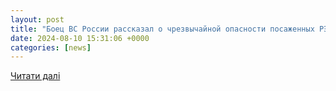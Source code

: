 ```yaml
---
layout: post
title: "Боец ВС России рассказал о чрезвычайной опасности посаженных РЭБом FPV-дронов"
date: 2024-08-10 15:31:06 +0000
categories: [news]
---
```


[Читати далі](https://mymsk.online/posts/id94004-boets-vs-rossii-rasskazal-o-chrezvychajnoj-opasnosti-posazhennyh-rebom-fpv-dronov)
